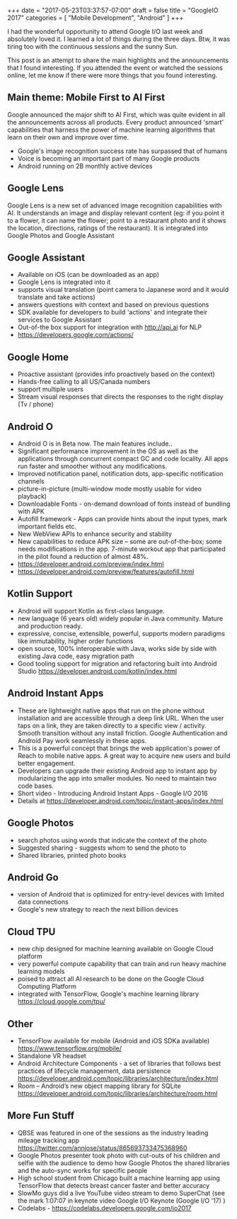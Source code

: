 +++
date = "2017-05-23T03:37:57-07:00"
draft = false
title = "GoogleIO 2017"
categories = [
  "Mobile Development",
  "Android"
]
+++

I had the wonderful opportunity to attend Google I/O last week and absolutely loved it. I learned a lot of things during the three days. Btw, it was tiring too with the continuous sessions and the sunny Sun. 

This post is an attempt to share the main highlights and the announcements that I found interesting. If you attended the event or watched the sessions online, let me know if there were more things that you found interesting.

## Main theme: Mobile First to AI First
Google announced the major shift to AI First, which was quite evident in all the announcements across all products. Every product announced 'smart' capabilities that harness the power of machine learning algorithms that learn on their own and improve over time.
* Google's image recognition success rate has surpassed that of humans
* Voice is becoming an important part of many Google products
* Android running on 2B monthly active devices

## Google Lens
Google Lens is a new set of advanced image recognition capabilities with AI. It understands an image and display relevant content (eg: if you point it to a flower, it can name the flower; point to a restaurant photo and it shows the location, directions, ratings of the restaurant). It is integrated into Google Photos and Google Assistant

## Google Assistant
* Available on iOS (can be downloaded as an app)
* Google Lens is integrated into it
* supports visual translation (point camera to Japanese word and it would translate and take actions)
* answers questions with context and based on previous questions
* SDK available for developers to build 'actions' and integrate their services to Google Assistant
* Out-of-the box support for integration with http://api.ai for NLP
* https://developers.google.com/actions/

## Google Home
* Proactive assistant (provides info proactively based on the context)
* Hands-free calling to all US/Canada numbers
* support multiple users
* Stream visual responses that directs the responses to the right display (Tv / phone)

## Android O
* Android O is in Beta now. The main features include..
* Significant performance improvement in the OS as well as the applications through concurrent compact GC and code locality. All apps run faster and smoother without any modifications.
* Improved notification panel, notification dots, app-specific notification channels
* picture-in-picture (multi-window mode mostly usable for video playback)
* Downloadable Fonts - on-demand download of fonts instead of bundling with APK
* Autofill framework - Apps can provide hints about the input types, mark important fields etc.
* New WebView APIs to enhance security and stability
* New capabilities to reduce APK size – some are out-of-the-box; some needs modifications in the app. 7-minute workout app that participated in the pilot found a reduction of almost 48%.
* https://developer.android.com/preview/index.html
* https://developer.android.com/preview/features/autofill.html

## Kotlin Support
* Android will support Kotlin as first-class language.
* new language (6 years old) widely popular in Java community. Mature and production ready.
* expressive, concise, extensible, powerful, supports modern paradigms like immutability, higher order functions
* open source, 100% interoperable with Java, works side by side with existing Java code, easy migration path
* Good tooling support for migration and refactoring built into Android Studio
https://developer.android.com/kotlin/index.html

## Android Instant Apps
* These are lightweight native apps that run on the phone without installation and are accessible through a deep link URL. When the user taps on a link, they are taken directly to a specific view / activity. Smooth transition without any install friction. Google Authentication and Android Pay work seamlessly in these apps.
* This is a powerful concept that brings the web application's power of Reach to mobile native apps. A great way to acquire new users and build better engagement.
* Developers can upgrade their existing Android app to instant app by modularizing the app into smaller modules. No need to maintain two code bases.
* Short video - Introducing Android Instant Apps - Google I/O 2016
* Details at https://developer.android.com/topic/instant-apps/index.html

## Google Photos
* search photos using words that indicate the context of the photo
* Suggested sharing - suggests whom to send the photo to
* Shared libraries, printed photo books

## Android Go
* version of Android that is optimized for entry-level devices with limited data connections
* Google's new strategy to reach the next billion devices

## Cloud TPU
* new chip designed for machine learning available on Google Cloud platform
* very powerful compute capability that can train and run heavy machine learning models
* poised to attract all AI research to be done on the Google Cloud Computing Platform
* integrated with TensorFlow, Google's machine learning library
https://cloud.google.com/tpu/

## Other
* TensorFlow available for mobile (Android and iOS SDKa available) https://www.tensorflow.org/mobile/
* Standalone VR headset
* Android Architecture Components - a set of libraries that follows best practices of lifecycle management, data persistence https://developer.android.com/topic/libraries/architecture/index.html
* Room – Android’s new object mapping library for SQLite https://developer.android.com/topic/libraries/architecture/room.html

## More Fun Stuff
* QBSE was featured in one of the sessions as the industry leading mileage tracking app https://twitter.com/annjose/status/865693733475368960
* Google Photos presenter took photo with cut-outs of his children and selfie with the audience to demo how Google Photos the shared libraries and the auto-sync works for specific people
* High school student from Chicago built a machine learning app using TensorFlow that detects breast cancer faster and better accuracy
* SlowMo guys did a live YouTube video stream to demo SuperChat (see the mark 1:07:07 in keynote video Google I/O Keynote (Google I/O '17) )
* Codelabs - https://codelabs.developers.google.com/io2017